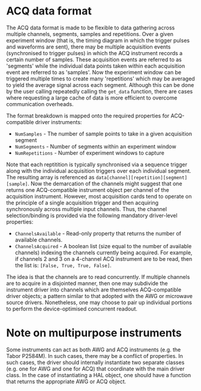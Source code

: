 
# ACQ data format

The ACQ data format is made to be flexible to data gathering across multiple channels, segments, samples and repetitions. Over a given experiment window (that is, the timing diagram in which the trigger pulses and waveforms are sent), there may be multiple acquisition events (synchronised to trigger pulses) in which the ACQ instrument records a certain number of samples. These acquisition events are referred to as 'segments' while the individual data points taken within each acquisition event are referred to as 'samples'. Now the experiment window can be triggered multiple times to create many 'repetitions' which may be averaged to yield the average signal across each segment. Although this can be done by the user calling repeatedly calling the `get_data` function, there are cases where requesting a large cache of data is more efficient to overcome communication overheads.

The format breakdown is mapped onto the required properties for ACQ-compatible driver instruments:

- `NumSamples` - The number of sample points to take in a given acquisition segment
- `NumSegments` - Number of segments within an experiment window
- `NumRepetitions` - Number of experiment windows to capture

Note that each reptitition is typically synchronised via a sequence trigger along with the individual acquisition triggers over each individual segment. The resulting array is referenced as `data[channel][repetition][segment][sample]`. Now the demarcation of the channels might suggest that one returns one ACQ-compatible instrument object per channel of the acquisition instrument. However, most acquisition cards tend to operate on the principle of a single acquisition trigger and then acquiring synchronously across multiple input channels. Thus, the channel selection/binding is provided via the following mandatory driver-level properties:

- `ChannelsAvailable` - Read-only property that returns the number of available channels.
- `ChannelsAcquired`  - A boolean list (size equal to the number of available channels) indexing the channels currently being acquired. For example, if channels 2 and 3 on a 4-channel ACQ instrument are to be read, then the list is: `[False, True, True, False]`.

The idea is that the channels are to read concurrently. If multiple channels are to acquire in a disjointed manner, then one may subdivide the instrument driver into channels which are themselves ACQ-compatible driver objects; a pattern similar to that adopted with the AWG or microwave source drivers. Nonetheless, one may choose to pair up individual portions to perform the device-optimised concurrent readout.

# Note on multipurpose instruments

Some instruments can act as both AWG and ACQ instruments (e.g. the Tabor P2584M). In such cases, there may be a conflict of properties. In such cases, the driver should internally instantiate two separate classes (e.g. one for AWG and one for ACQ) that coordinate with the main driver class. In the case of instantiating a HAL object, one should have a function that returns the appropriate AWG or ACQ object.

